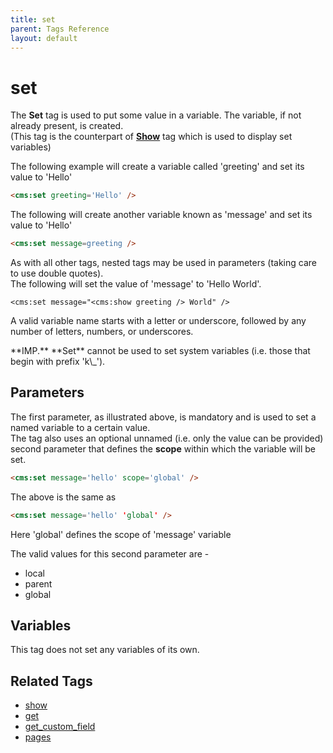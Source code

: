 ```yaml
---
title: set
parent: Tags Reference
layout: default
---
```


# set

The **Set** tag is used to put some value in a variable. The variable, if not already present, is created.<br/>
(This tag is the counterpart of [**Show**](../show.html) tag which is used to display set variables)

The following example will create a variable called 'greeting' and set its value to 'Hello'

```html
<cms:set greeting='Hello' />
```

The following will create another variable known as 'message' and set its value to 'Hello'

```html
<cms:set message=greeting />
```

As with all other tags, nested tags may be used in parameters (taking care to use double quotes).<br/>
The following will set the value of 'message' to 'Hello World'.
```
<cms:set message="<cms:show greeting /> World" />
```

<p class="notice">A valid variable name starts with a letter or underscore, followed by any number of letters, numbers, or underscores.</p>

<p class="error">**IMP.** **Set** cannot be used to set system variables (i.e. those that begin with prefix 'k\_').</p>

## Parameters

The first parameter, as illustrated above, is mandatory and is used to set a named variable to a certain value.<br/>
The tag also uses an optional unnamed (i.e. only the value can be provided) second parameter that defines the **scope** within which the variable will be set.

```html
<cms:set message='hello' scope='global' />
```

The above is the same as

```html
<cms:set message='hello' 'global' />
```

Here 'global' defines the scope of 'message' variable

The valid values for this second parameter are -

* local
* parent
* global

## Variables

This tag does not set any variables of its own.

## Related Tags

* [show](./show.html)
* [get](./get.html)
* [get\_custom\_field](../get_custom_field.html)
* [pages](./pages.html)
